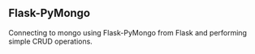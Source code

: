 ## Flask-PyMongo

Connecting to mongo using Flask-PyMongo from Flask and performing simple CRUD operations.



